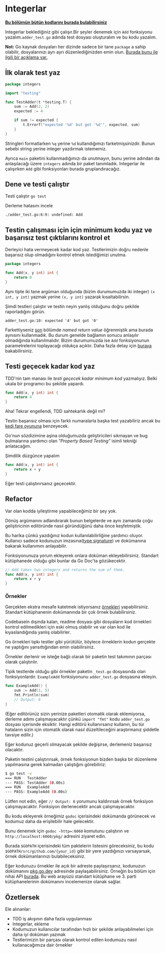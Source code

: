 # Integerlar

**[Bu bölümün bütün kodlarını burada bulabilirsiniz](https://github.com/quii/learn-go-with-tests/tree/main/integers)**

Integerlar beklediğiniz gibi çalışır.Bir şeyler denemek için `Add` fonksiyonu yazalım.`adder_test.go` adında test dosyası oluşturalım ve bu kodu yazalım.

**Not:** Go kaynak dosyaları her dizinde sadece bir tane `package` a sahip olabilir, dosyalarınızı ayrı ayrı düzenlediğinizden emin olun. [Burada bunu ile ilgili bir açıklama var.](https://dave.cheney.net/2014/12/01/five-suggestions-for-setting-up-a-go-project)

## İlk olarak test yaz

```go
package integers

import "testing"

func TestAdder(t *testing.T) {
	sum := Add(2, 2)
	expected := 4

	if sum != expected {
		t.Errorf("expected '%d' but got '%d'", expected, sum)
	}
}
```

Stringleri formatlarken `%q` yerine `%d` kullandığımızı farketmişsinizdir. Bunun sebebi string yerine integer yazdırmak istememiz.

Ayrıca `main` paketini kullanmadığımızı da unutmayın, bunu yerine adından da anlaşılacağı üzere `integers` adında bir paket tanımladık. Integerlar ile çalışırken `Add` gibi fonksiyonları burada gruplandıracağız.

## Dene ve testi çalıştır

Testi çalıştır `go test`

Derleme hatasını incele

`./adder_test.go:6:9: undefined: Add`

## Testin çalışması için için minimum kodu yaz ve başarısız test çıktılarını kontrol et

Derleyici hata vermeyecek kadar kod yaz. Testlerimizin doğru nedenle başarısız olup olmadığını kontrol etmek istediğimizi unutma.

```go
package integers

func Add(x, y int) int {
	return 0
}
```

Aynı tipte iki tane argüman olduğunda (bizim durumumuzda iki integer) `(x int, y int)` yazmak yerine `(x, y int)` yazarak kısaltabilirsin.

Şimdi testleri çalıştır ve testin neyin yanlış olduğunu doğru şekilde raporladığını görün.

`adder_test.go:10: expected '4' but got '0'`

Farkettiyseniz [son](hello-world.md#one...last...refactor?) bölümde _named return value_ öğrenmiştik ama burada aynısını kullanmadık. Bu durum genelde bağlamın sonucu anlaşılır olmadığında kullanılmalıdır. Bizim durumumuzda ise `Add` fonksiyonunun parametrelerini toplayacağı oldukça açıktır. Daha fazla detay için [buraya](https://github.com/golang/go/wiki/CodeReviewComments#named-result-parameters) bakabilirsiniz.

## Testi geçecek kadar kod yaz

TDD'nin tam manası ile _testi geçecek kadar minimum kod_ yazmalıyız. Belki ukala bir programcı bu şekilde yapardı.

```go
func Add(x, y int) int {
	return 4
}
```

Aha! Tekrar engellendi, TDD sahtekarlık değil mi?

Testin başarısız olması için farklı numaralarla başka test yazabiliriz ancak bu [kedi fare oyununa](https://en.m.wikipedia.org/wiki/Cat_and_mouse) benzeyecek.

Go'nun sözdizimine aşina olduğumuzda geliştiricileri sıkmayan ve bug bulmalarına yardımcı olan _"Property Based Testing"_ isimli tekniği anlatacağım.

Şimdilik düzgünce yapalım

```go
func Add(x, y int) int {
	return x + y
}
```

Eğer testi çalıştırırsanız geçecektir.

## Refactor

Var olan kodda iyileştirme yapabileceğimiz bir şey yok.

Dönüş argümanını adlandırarak bunun belgelerde ve aynı zamanda çoğu geliştiricinin editöründe nasıl göründüğünü daha önce keşfetmiştik.

Bu harika çünkü yazdığınız kodun kullanılabilirliğine yardımcı oluyor. Kullanıcı sadece kodunuzun imzasına([type signature](https://en.wikipedia.org/wiki/Type_signature)) ve dokümanına bakarak kullanımını anlayabilir.

Fonksiyonunuza yorum ekleyerek onlara doküman ekleyebilirsiniz. Standart kütüphanede olduğu gibi bunlar da Go Doc'ta gözükecektir.

```go
// Add takes two integers and returns the sum of them.
func Add(x, y int) int {
	return x + y
}
```

### Örnekler

Gerçekten ekstra mesafe katetmek istiyorsanız [örnekleri](https://blog.golang.org/examples) yapabilirsiniz. Standart kütüphanenin dokümanında bir çok örnek bulabilirsiniz.

Codebasein dışında kalan, readme dosyası gibi dosyaların kod örnekleri kontrol edilmedikleri için eski olmuş olabilir ve var olan kod ile kıyaslandığında yanlış olabilirler.

Go örnekleri tıpkı testler gibi yürütülür, böylece örneklerin kodun gerçekte ne yaptığını yansıttığından emin olabilirsiniz.

Örnekler derlenir ve isteğe bağlı olarak bir paketin test takımının parçası olarak çalıştırılır.

Tipik testlerde olduğu gibi örnekler paketin `_test.go` dosyasında olan fonksiyonlardır. `ExampleAdd` fonksiyonunu `adder_test.go` dosyasına ekleyin.

```go
func ExampleAdd() {
	sum := Add(1, 5)
	fmt.Println(sum)
	// Output: 6
}
```

(Eğer editörünüz sizin yerinize paketleri otomatik olarak eklemiyorsa, derleme adımı çalışmayacaktır çünkü `import "fmt"` kodu `adder_test.go` dosyası içerisnde eksiktir. Hangi editörü kullanırsanız kullanın, bu tür hataların sizin için otomatik olarak nasıl düzeltileceğini araştırmanız şiddetle tavsiye edilir.)

Eğer kodunuz geçerli olmayacak şekilde değişirse, derlemeniz başarısız olacaktır.

Paketin testini çalıştırırsak, örnek fonksiyonun bizden başka bir düzenleme yapılmasına gerek kalmadan çalıştığını görebiliriz:

```bash
$ go test -v
=== RUN   TestAdder
--- PASS: TestAdder (0.00s)
=== RUN   ExampleAdd
--- PASS: ExampleAdd (0.00s)
```

Lütfen not edin, eğer `// Output: 6` yorumunu kaldırırsak örnek fonksiyon çalışmayacaktır. Fonksiyon derlenecektir ancak çalışmayacaktır.

Bu kodu ekleyerek örneğimiz `godoc` içerisindeki dokümanda görünecek ve kodumuz daha da erişilebilir hale gelecektir.

Bunu denemek için `godoc -http=:6060` komutunu çalıştırın ve `http://localhost:6060/pkg/` adresini ziyaret edin.

Burada `$GOPATH` içerisindeki tüm paktelerin listesini göreceksiniz, bu kodu `$GOPATH/src/github.com/{your_id}` gibi bir yere yazdığınızı varsayarsak, örnek dokümanlarınızı bulabileceksiniz.

Eğer kodunuzu örnekler ile açık bir adreste paylaşırsanız, kodunuzun dokümanını [pkg.go.dev](https://pkg.go.dev/) adresinde paylaşabilirsiniz. Örneğin bu bölüm için nihai API [burada](https://pkg.go.dev/github.com/quii/learn-go-with-tests/integers/v2). Bu web arayüzü standart kütüphane ve 3. parti kütüphanelerinin dokümanını incelemenize olanak sağlar.

## Özetlersek

Ele alınanlar:

-   TDD iş akışının daha fazla uygulanması
-   Integerlar, ekleme
-   Kodumuzun kullanıcılar tarafından hızlı bir şekilde anlayabilmeleri için daha iyi doküman yazmak
-   Testlerimizin bir parçası olarak kontrol edilen kodumuzu nasıl kullanacağımıza dair örnekler
